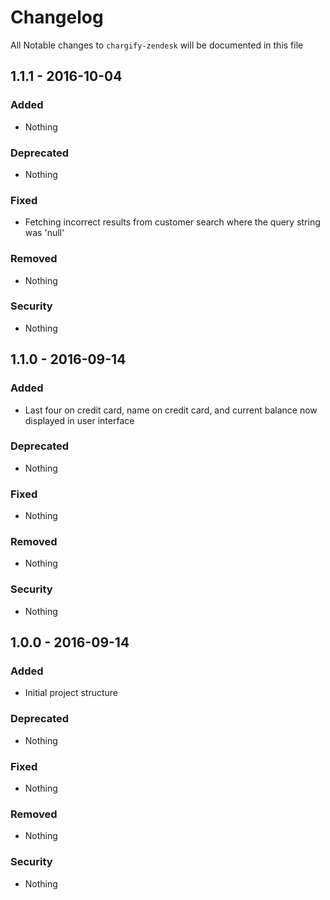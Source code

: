 # Changelog

All Notable changes to `chargify-zendesk` will be documented in this file

## 1.1.1 - 2016-10-04

### Added
- Nothing

### Deprecated
- Nothing

### Fixed
- Fetching incorrect results from customer search where the query string was 'null'

### Removed
- Nothing

### Security
- Nothing

## 1.1.0 - 2016-09-14

### Added
- Last four on credit card, name on credit card, and current balance now displayed in user interface

### Deprecated
- Nothing

### Fixed
- Nothing

### Removed
- Nothing

### Security
- Nothing

## 1.0.0 - 2016-09-14

### Added
- Initial project structure

### Deprecated
- Nothing

### Fixed
- Nothing

### Removed
- Nothing

### Security
- Nothing
